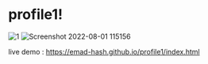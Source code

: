 # profile1!
![1](https://user-images.githubusercontent.com/108788964/182450149-27ca5a16-0a63-4cf5-9761-870a2e060616.png)
![Screenshot 2022-08-01 115156](https://user-images.githubusercontent.com/108788964/182450156-e8e589f9-5593-403a-9504-893b3cd4834c.png)


live demo : https://emad-hash.github.io/profile1/index.html
